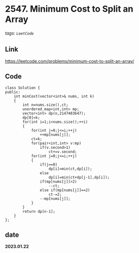 # 2547. Minimum Cost to Split an Array
###### tags: `LeetCode`
## **Link**
https://leetcode.com/problems/minimum-cost-to-split-an-array/
## **Code**
```cpp=
class Solution {
public:
    int minCost(vector<int>& nums, int k) 
    {
        int n=nums.size(),ct;
        unordered_map<int,int> mp;
        vector<int> dp(n,2147483647);
        dp[0]=k;
        for(int i=1;i<nums.size();++i)
        {
            for(int j=0;j<=i;++j)
                ++mp[nums[j]];
            ct=k;
            for(pair<int,int> v:mp)
                if(v.second>1)
                    ct+=v.second;
            for(int j=0;j<=i;++j)
            {
                if(j==0)
                    dp[i]=min(ct,dp[i]);
                else
                    dp[i]=min(ct+dp[j-1],dp[i]);
                if(mp[nums[j]]>2)
                    --ct;
                else if(mp[nums[j]]==2)
                    ct-=2;
                --mp[nums[j]];
            }
        }
        return dp[n-1];
    }
};
```
## date
**2023.01.22**
